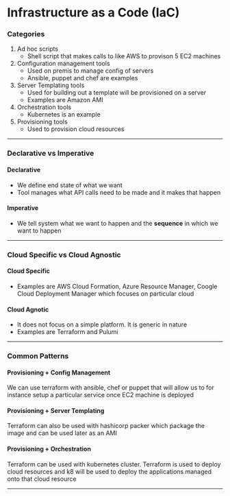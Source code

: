 # Infrastructure as a Code (IaC)

### Categories

1. Ad hoc scripts
   * Shell script that makes calls to like AWS to provison 5 EC2 machines
2. Configuration management tools
   * Used on premis to manage config of servers
   * Ansible, puppet and chef are examples
3. Server Templating tools
   * Used for building out a template will be provisioned on a server
   * Examples are Amazon AMI
4. Orchestration tools
   * Kubernetes is an example
5. Provisioning tools
   * Used to provision cloud resources

***

### Declarative vs Imperative

#### Declarative

* We define end state of what we want
* Tool manages what API calls need to be made and it makes that happen

#### Imperative

* We tell system what we want to happen and the **sequence** in which we want to happen

***

### Cloud Specific vs Cloud Agnostic

#### Cloud Specific

* Examples are AWS Cloud Formation, Azure Resource Manager, Coogle Cloud Deployment Manager which focuses on particular cloud

#### Cloud Agnotic

* It does not focus on a simple platform. It is generic in nature
* Examples are Terraform and Pulumi

***

### Common Patterns

#### Provisioning + Config Management

We can use terraform with ansible, chef or puppet that will allow us to for instance setup a particular service once EC2 machine is deployed

#### Provisioning + Server Templating

Terraform can also be used with hashicorp packer which package the image and can be used later as an AMI

#### Provisioning + Orchestration

Terraform can be used with kubernetes cluster. Terraform is used to deploy cloud resources and k8 will be used to deploy the applications managed onto that cloud resource

***
